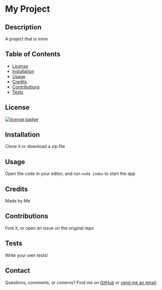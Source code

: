# My Project

## Description

A project that is mine

## Table of Contents

* [License](#license)
* [Installation](#installation)
* [Usage](#usage)
* [Credits](#credits)
* [Contributions](#contributions)
* [Tests](#tests)


## License
    
[![license badge](https://img.shields.io/static/v1?label=license&message=GPL&color=important)](https://opensource.org/licenses/GPL)

## Installation

Clone it or download a zip file

## Usage

Open the code in your editor, and run `node index` to start the app

## Credits

Made by Me

## Contributions

Fork it, or open an issue on the original repo

## Tests

Write your own tests!

## Contact

Questions, comments, or conerns? Find me on [GitHub](https://github.com/username/) or [send me an email](mailto:memail@gmail.com).